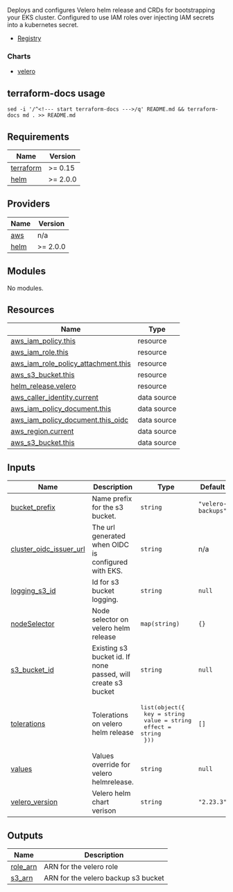 Deploys and configures Velero helm release and CRDs for bootstrapping your EKS cluster. Configured to use IAM roles over injecting IAM secrets into a kubernetes secret.

- [Registry](https://registry.terraform.io/modules/skyfjall/velero/aws/latest)

### Charts

- [velero](https://github.com/vmware-tanzu/helm-charts)

## terraform-docs usage

`sed -i '/^<!--- start terraform-docs --->/q' README.md && terraform-docs md . >> README.md`

<!--- start terraform-docs --->

## Requirements

| Name                                                                     | Version  |
| ------------------------------------------------------------------------ | -------- |
| <a name="requirement_terraform"></a> [terraform](#requirement_terraform) | >= 0.15  |
| <a name="requirement_helm"></a> [helm](#requirement_helm)                | >= 2.0.0 |

## Providers

| Name                                                | Version  |
| --------------------------------------------------- | -------- |
| <a name="provider_aws"></a> [aws](#provider_aws)    | n/a      |
| <a name="provider_helm"></a> [helm](#provider_helm) | >= 2.0.0 |

## Modules

No modules.

## Resources

| Name                                                                                                                                          | Type        |
| --------------------------------------------------------------------------------------------------------------------------------------------- | ----------- |
| [aws_iam_policy.this](https://registry.terraform.io/providers/hashicorp/aws/latest/docs/resources/iam_policy)                                 | resource    |
| [aws_iam_role.this](https://registry.terraform.io/providers/hashicorp/aws/latest/docs/resources/iam_role)                                     | resource    |
| [aws_iam_role_policy_attachment.this](https://registry.terraform.io/providers/hashicorp/aws/latest/docs/resources/iam_role_policy_attachment) | resource    |
| [aws_s3_bucket.this](https://registry.terraform.io/providers/hashicorp/aws/latest/docs/resources/s3_bucket)                                   | resource    |
| [helm_release.velero](https://registry.terraform.io/providers/hashicorp/helm/latest/docs/resources/release)                                   | resource    |
| [aws_caller_identity.current](https://registry.terraform.io/providers/hashicorp/aws/latest/docs/data-sources/caller_identity)                 | data source |
| [aws_iam_policy_document.this](https://registry.terraform.io/providers/hashicorp/aws/latest/docs/data-sources/iam_policy_document)            | data source |
| [aws_iam_policy_document.this_oidc](https://registry.terraform.io/providers/hashicorp/aws/latest/docs/data-sources/iam_policy_document)       | data source |
| [aws_region.current](https://registry.terraform.io/providers/hashicorp/aws/latest/docs/data-sources/region)                                   | data source |
| [aws_s3_bucket.this](https://registry.terraform.io/providers/hashicorp/aws/latest/docs/data-sources/s3_bucket)                                | data source |

## Inputs

| Name                                                                                                   | Description                                                  | Type                                                                                     | Default            | Required |
| ------------------------------------------------------------------------------------------------------ | ------------------------------------------------------------ | ---------------------------------------------------------------------------------------- | ------------------ | :------: |
| <a name="input_bucket_prefix"></a> [bucket_prefix](#input_bucket_prefix)                               | Name prefix for the s3 bucket.                               | `string`                                                                                 | `"velero-backups"` |    no    |
| <a name="input_cluster_oidc_issuer_url"></a> [cluster_oidc_issuer_url](#input_cluster_oidc_issuer_url) | The url generated when OIDC is configured with EKS.          | `string`                                                                                 | n/a                |   yes    |
| <a name="input_logging_s3_id"></a> [logging_s3_id](#input_logging_s3_id)                               | Id for s3 bucket logging.                                    | `string`                                                                                 | `null`             |    no    |
| <a name="input_nodeSelector"></a> [nodeSelector](#input_nodeSelector)                                  | Node selector on velero helm release                         | `map(string)`                                                                            | `{}`               |    no    |
| <a name="input_s3_bucket_id"></a> [s3_bucket_id](#input_s3_bucket_id)                                  | Existing s3 bucket id. If none passed, will create s3 bucket | `string`                                                                                 | `null`             |    no    |
| <a name="input_tolerations"></a> [tolerations](#input_tolerations)                                     | Tolerations on velero helm release                           | <pre>list(object({<br> key = string<br> value = string<br> effect = string<br> }))</pre> | `[]`               |    no    |
| <a name="input_values"></a> [values](#input_values)                                                    | Values override for velero helmrelease.                      | `string`                                                                                 | `null`             |    no    |
| <a name="input_velero_version"></a> [velero_version](#input_velero_version)                            | Velero helm chart verison                                    | `string`                                                                                 | `"2.23.3"`         |    no    |

## Outputs

| Name                                                        | Description                         |
| ----------------------------------------------------------- | ----------------------------------- |
| <a name="output_role_arn"></a> [role_arn](#output_role_arn) | ARN for the velero role             |
| <a name="output_s3_arn"></a> [s3_arn](#output_s3_arn)       | ARN for the velero backup s3 bucket |
